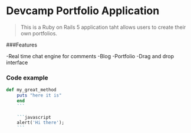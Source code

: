# Devcamp Portfolio Application

> This is a Ruby on Rails 5 application taht allows users to create their own portfolios.

###Features

-Real time chat engine for comments
-Blog
-Portfolio
-Drag and drop interface

### Code example

```ruby
def my_great_method
    puts "here it is"
    end
    ```
    
    ```javascript
    alert('Hi there');
    ```